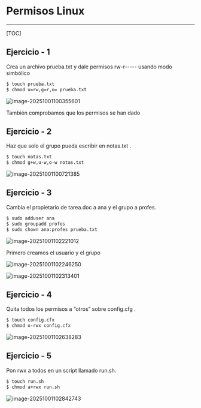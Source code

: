 # Permisos Linux

****

[TOC]



<div style="page-break-after: always;"> </div>

## Ejercicio - 1

Crea un archivo prueba.txt y dale permisos rw-r----- usando modo simbólico

```bash
$ touch prueba.txt
$ chmod u=rw,g=r,o= prueba.txt
```

![image-20251001100355601](C:\Users\2dawd24\AppData\Roaming\Typora\typora-user-images\image-20251001100355601.png)

También comprobamos que los permisos se han dado

## Ejercicio - 2

Haz que solo el grupo pueda escribir en notas.txt .

```bash
$ touch notas.txt
$ chmod g+w,u-w,o-w notas.txt
```

![image-20251001100721385](C:\Users\2dawd24\AppData\Roaming\Typora\typora-user-images\image-20251001100721385.png)

## Ejercicio - 3  

Cambia el propietario de tarea.doc a ana y el grupo a profes.

```bash
$ sudo adduser ana
$ sudo groupadd profes
$ sudo chown ana:profes prueba.txt
```

![image-20251001102221012](C:\Users\2dawd24\AppData\Roaming\Typora\typora-user-images\image-20251001102221012.png)

Primero creamos el usuario y el grupo

![image-20251001102246250](C:\Users\2dawd24\AppData\Roaming\Typora\typora-user-images\image-20251001102246250.png)

![image-20251001102313401](C:\Users\2dawd24\AppData\Roaming\Typora\typora-user-images\image-20251001102313401.png)

## Ejercicio - 4 

Quita todos los permisos a “otros” sobre config.cfg .

```bash
$ touch config.cfx
$ chmod o-rwx config.cfx
```

![image-20251001102638283](C:\Users\2dawd24\AppData\Roaming\Typora\typora-user-images\image-20251001102638283.png)

## Ejercicio - 5 

Pon rwx a todos en un script llamado run.sh.

```bash
$ touch run.sh
$ chmod a+rwx run.sh
```

![image-20251001102842743](C:\Users\2dawd24\AppData\Roaming\Typora\typora-user-images\image-20251001102842743.png)